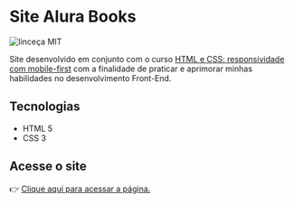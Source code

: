 # Site Alura Books
![linceça MIT](https://img.shields.io/github/license/srloris/alura-plus)

 Site desenvolvido em conjunto com o curso <a href="https://cursos.alura.com.br/course/html-css-responsividade-mobile-first">HTML e CSS: responsividade com mobile-first</a> com a finalidade de praticar e aprimorar minhas habilidades no desenvolvimento Front-End.

## Tecnologias
<ul>
<li>HTML 5</li>
<li>CSS 3</li>
</ul>

## Acesse o site
&#128073; <a href="https://srloris.github.io/alura-books/"> Clique aqui para acessar a página.</a>